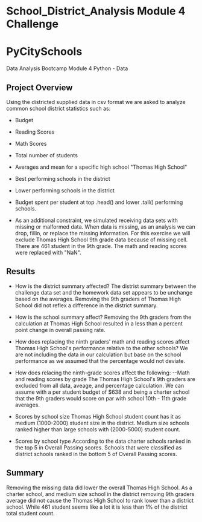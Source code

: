 # School_District_Analysis Module 4 Challenge


# PyCitySchools
Data Analysis Bootcamp
Module 4 Python - Data

## Project Overview
Using the districted supplied data in csv format we are asked to analyze common school district statistics such as:
- Budget
- Reading Scores
- Math Scores
- Total number of students 
- Averages and mean for a specific high school "Thomas High School"
- Best performing schools in the district 
- Lower performing schools in the district
- Budget spent per student at top .head() and lower .tail() performing schools. 

- As an additional constraint, we simulated receiving data sets with missing or malformed data. 
When data is missing, as an analysis we can drop, fillin, or replace the missing information. For this exercise we will exclude Thomas High School 9th grade data because of missing cell. There are 461 student in the 9th grade. The math and reading scores were replaced with "NaN". 

## Results

- How is the district summary affected?
The distrist summary between the challenge data set and the homework data set appears to be unchange based on the averages. Removing the 9th graders of Thomas High School did not reflex a difference in the district summary. 

- How is the school summary affect?
Removing the 9th graders from the calculation at Thomas High School resulted in a less than a percent point change in overall passing rate. 

- How does replacing the ninth graders' math and reading scores affect Thomas High School's performance relative to the other schools?
We are not including the data in our calculation but base on the school performance as we assumed that the percentage would not deviate. 

- How does relacing the ninth-grade scores affect the following: 
--Math and reading scores by grade
The Thomas High School's 9th graders are excluded from all data, aveage, and percentage calculation. We can assume with a per student budget of $638 and being a charter school that the 9th graders would score on par with school 10th - 11th grade averages. 

- Scores by school size
Thomas High School student count has it as medium (1000-2000) student size in the district. Medium size schools ranked higher than large schools with (2000-5000) student count.  

- Scores by school type
According to the data charter schools ranked in the top 5 in Overall Passing scores. Schools that were classified as district schools ranked in the bottom 5 of Overall Passing scores.  

## Summary
Removing the missing data did lower the overall Thomas High School. As a charter school, and medium size school in the district removing 9th graders average did not cause the Thomas High School to rank lower than a district school. While 461 student seems like a lot it is less than 1% of the district total student count.  
